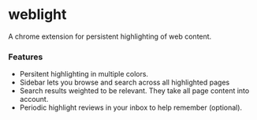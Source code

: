 # weblight

A chrome extension for persistent highlighting of web content.

### Features
- Persitent highlighting in multiple colors.
- Sidebar lets you browse and search across all highlighted pages
- Search results weighted to be relevant. They take all page content into account.
- Periodic highlight reviews in your inbox to help remember (optional).
